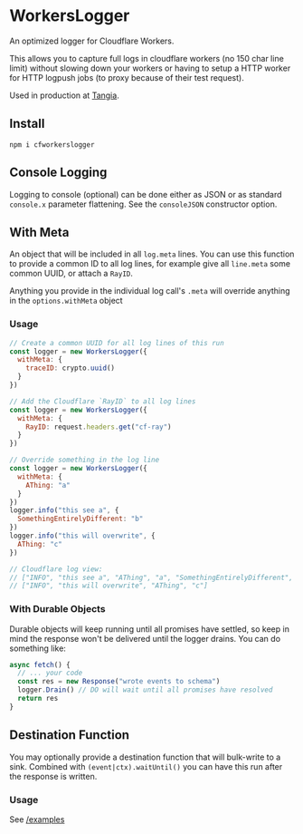 # WorkersLogger

An optimized logger for Cloudflare Workers.

This allows you to capture full logs in cloudflare workers (no 150 char line limit) without slowing down your workers or having to setup a HTTP worker for HTTP logpush jobs (to proxy because of their test request).

Used in production at [Tangia](https://www.tangia.co).

## Install

```
npm i cfworkerslogger
```

## Console Logging

Logging to console (optional) can be done either as JSON or as standard `console.x` parameter flattening. See the `consoleJSON` constructor option.

## With Meta

An object that will be included in all `log.meta` lines. You can use this function to provide a common ID to all log lines, for example give all `line.meta` some common UUID, or attach a `RayID`.

Anything you provide in the individual log call's `.meta` will override anything in the `options.withMeta` object

### Usage

```js
// Create a common UUID for all log lines of this run
const logger = new WorkersLogger({
  withMeta: {
    traceID: crypto.uuid()
  }
})
```

```js
// Add the Cloudflare `RayID` to all log lines
const logger = new WorkersLogger({
  withMeta: {
    RayID: request.headers.get("cf-ray")
  }
})
```

```js
// Override something in the log line
const logger = new WorkersLogger({
  withMeta: {
    AThing: "a"
  }
})
logger.info("this see a", {
  SomethingEntirelyDifferent: "b"
})
logger.info("this will overwrite", {
  AThing: "c"
})

// Cloudflare log view:
// ["INFO", "this see a", "AThing", "a", "SomethingEntirelyDifferent", "b"]
// ["INFO", "this will overwrite", "AThing", "c"]
```

### With Durable Objects

Durable objects will keep running until all promises have settled, so keep in mind the response won't be delivered until the logger drains. You can do something like:

```ts
async fetch() {
  // ... your code
  const res = new Response("wrote events to schema")
  logger.Drain() // DO will wait until all promises have resolved
  return res
}
```

## Destination Function

You may optionally provide a destination function that will bulk-write to a sink. Combined with `(event|ctx).waitUntil()` you can have this run after the response is written.

### Usage

See [/examples](/examples)
